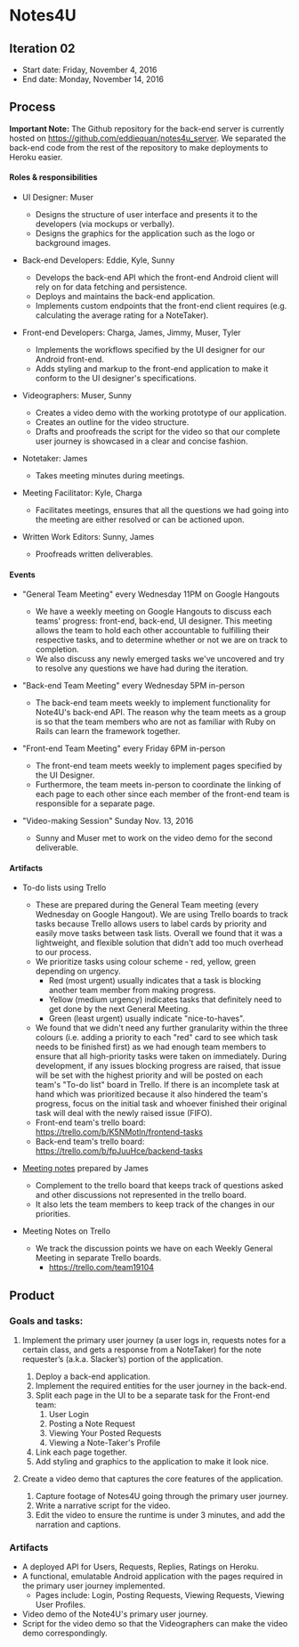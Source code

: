 ﻿# Notes4U

## Iteration 02

 * Start date: Friday, November 4, 2016
 * End date: Monday, November 14, 2016

## Process

**Important Note:** The Github repository for the back-end server is currently hosted on https://github.com/eddiequan/notes4u_server. We separated the back-end code from the rest of the repository to make deployments to Heroku easier.

#### Roles & responsibilities

* UI Designer: Muser
   * Designs the structure of user interface and presents it to the developers (via mockups or verbally).
   * Designs the graphics for the application such as the logo or background images.

* Back-end Developers: Eddie, Kyle, Sunny
   * Develops the back-end API which the front-end Android client will rely on for data fetching and persistence.
   * Deploys and maintains the back-end application.
   * Implements custom endpoints that the front-end client requires (e.g. calculating the average rating for a NoteTaker).
   
* Front-end Developers: Charga, James, Jimmy, Muser, Tyler
   * Implements the workflows specified by the UI designer for our Android front-end.
   * Adds styling and markup to the front-end application to make it conform to the UI designer's specifications.
   
* Videographers: Muser, Sunny
   * Creates a video demo with the working prototype of our application.
   * Creates an outline for the video structure.
   * Drafts and proofreads the script for the video so that our complete user journey is showcased in a clear and concise fashion.
   
* Notetaker: James
  * Takes meeting minutes during meetings.
  
* Meeting Facilitator: Kyle, Charga
  * Facilitates meetings, ensures that all the questions we had going into the meeting are either resolved or can be actioned upon.
  
* Written Work Editors: Sunny, James
    * Proofreads written deliverables.

#### Events

* "General Team Meeting" every Wednesday 11PM on Google Hangouts
   * We have a weekly meeting on Google Hangouts to discuss each teams' progress: front-end, back-end, UI designer. This meeting allows the team to hold each other accountable to fulfilling their respective tasks, and to determine whether or not we are on track to completion.
   * We also discuss any newly emerged tasks we've uncovered and try to resolve any questions we have had during the iteration.

* "Back-end Team Meeting" every Wednesday 5PM in-person
   * The back-end team meets weekly to implement functionality for Note4U's back-end API. The reason why the team meets as a group is so that the team members who are not as familiar with Ruby on Rails can learn the framework together.

* "Front-end Team Meeting" every Friday 6PM in-person
  * The front-end team meets weekly to implement pages specified by the UI Designer.
  * Furthermore, the team meets in-person to coordinate the linking of each page to each other since each member of the front-end team is responsible for a separate page.

* "Video-making Session" Sunday Nov. 13, 2016
   * Sunny and Muser met to work on the video demo for the second deliverable.

#### Artifacts

* To-do lists using Trello
   * These are prepared during the General Team meeting (every Wednesday on Google Hangout). We are using Trello boards to track tasks because Trello allows users to label cards by priority and easily move tasks between task lists. Overall we found that it was a lightweight, and flexible solution that didn't add too much overhead to our process.
   * We prioritize tasks using colour scheme - red, yellow, green depending on urgency.
      * Red (most urgent) usually indicates that a task is blocking another team member from making progress.
      * Yellow (medium urgency) indicates tasks that definitely need to get done by the next General Meeting.
      * Green (least urgent) usually indicate "nice-to-haves".
   * We found that we didn't need any further granularity within the three colours (i.e. adding a priority to each "red" card to see which task needs to be finished first) as we had enough team members to ensure that all high-priority tasks were taken on immediately. During development, if any issues blocking progress are raised, that issue will be set with the highest priority and will be posted on each team's "To-do list" board in Trello. If there is an incomplete task at hand which was prioritized because it also hindered the team's progress, focus on the initial task and whoever finished their original task will deal with the newly raised issue (FIFO).
   * Front-end team's trello board: https://trello.com/b/K5NMotln/frontend-tasks
   * Back-end team's trello board: https://trello.com/b/fpJuuHce/backend-tasks
   
* [Meeting notes](https://github.com/csc301-fall-2016/project-team-19/tree/master/meeting_notes) prepared by James
  * Complement to the trello board that keeps track of questions asked and other discussions not represented in the trello board.
  * It also lets the team members to keep track of the changes in our priorities.

* Meeting Notes on Trello
  * We track the discussion points we have on each Weekly General Meeting in separate Trello boards.
    * https://trello.com/team19104

## Product

### Goals and tasks:

1. Implement the primary user journey (a user logs in, requests notes for a certain class, and gets a response from a NoteTaker) for the note requester’s (a.k.a. Slacker’s) portion of the application.
   1. Deploy a back-end application.
   1. Implement the required entities for the user journey in the back-end.
   1. Split each page in the UI to be a separate task for the Front-end team:
      1. User Login
      1. Posting a Note Request
      1. Viewing Your Posted Requests
      1. Viewing a Note-Taker's Profile
    1. Link each page together.
    1. Add styling and graphics to the application to make it look nice.

2. Create a video demo that captures the core features of the application.
   1. Capture footage of Notes4U going through the primary user journey.
   2. Write a narrative script for the video.
   3. Edit the video to ensure the runtime is under 3 minutes, and add the narration and captions.


### Artifacts

* A deployed API for Users, Requests, Replies, Ratings on Heroku.
* A functional, emulatable Android application with the pages required in the primary user journey implemented.
  * Pages include: Login, Posting Requests, Viewing Requests, Viewing User Profiles.
* Video demo of the Note4U's primary user journey.
* Script for the video demo so that the Videographers can make the video demo correspondingly.

